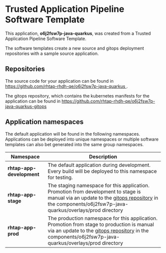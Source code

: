 # Trusted Application Pipeline Software Template

This application, **o6j2fsw7p-java-quarkus**, was created from a Trusted Application Pipeline Software Template.

The software templates create a new source and gitops deployment repositories with a sample source application. 

## Repositories

The source code for your application can be found in [https://github.com/rhtap-rhdh-qe/o6j2fsw7p-java-quarkus ](https://github.com/rhtap-rhdh-qe/o6j2fsw7p-java-quarkus ).
 
The gitops repository, which contains the kubernetes manifests for the application can be found in 
[https://github.com/rhtap-rhdh-qe/o6j2fsw7p-java-quarkus-gitops ](https://github.com/rhtap-rhdh-qe/o6j2fsw7p-java-quarkus-gitops ) 

## Application namespaces 

The default application will be found in the following namespaces. Applications can be deployed into unique namespaces or multiple software templates can also bet generated into the same group namespaces.  

|  Namespace   |  Description   |  
| -------- | -------- |   
| **rhtap-app-development** | The default application during development. Every build will be deployed to this namespace for testing. | 
| **rhtap-app-stage** | The staging namespace for this application. Promotion from development to stage is manual via an update to the [gitops repository](https://github.com/rhtap-rhdh-qe/o6j2fsw7p-java-quarkus-gitops ) in the components/o6j2fsw7p-java-quarkus/overlays/prod directory |  
| **rhtap-app-prod** | The production namespace for this application. Promotion from stage to production is manual via an update to the [gitops repository](https://github.com/rhtap-rhdh-qe/o6j2fsw7p-java-quarkus-gitops ) in the components/o6j2fsw7p-java-quarkus/overlays/prod directory | 